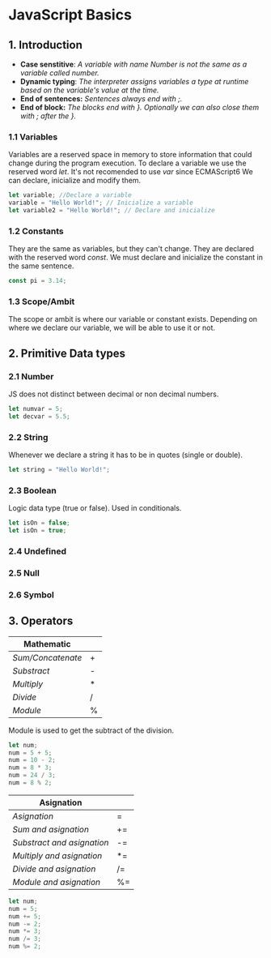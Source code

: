 # JavaScript Basics

## 1. Introduction

- **Case senstitive**: _A variable with name Number is not the same as a variable called number._
- **Dynamic typing**: _The interpreter assigns variables a type at runtime based on the variable's value at the time._
- **End of sentences:** _Sentences always end with ;._
- **End of block:** _The blocks end with }. Optionally we can also close them with ; after the }._

### 1.1 Variables

Variables are a reserved space in memory to store information that could change during the program execution.
To declare a variable we use the reserved word _let_. It's not recomended to use _var_ since ECMAScript6
We can declare, inicialize and modify them.

```js
let variable; //Declare a variable
variable = "Hello World!"; // Inicialize a variable
let variable2 = "Hello World!"; // Declare and inicialize
```

### 1.2 Constants

They are the same as variables, but they can't change.
They are declared with the reserved word _const_.
We must declare and inicialize the constant in the same sentence.

```js
const pi = 3.14;
```

### 1.3 Scope/Ambit

The scope or ambit is where our variable or constant exists. Depending on where we declare our variable, we will be able to use it or not.

## 2. Primitive Data types

### 2.1 Number

JS does not distinct between decimal or non decimal numbers.

```js
let numvar = 5;
let decvar = 5.5;
```

### 2.2 String

Whenever we declare a string it has to be in quotes (single or double).

```js
let string = "Hello World!";
```

### 2.3 Boolean

Logic data type (true or false). Used in conditionals.

```js
let isOn = false;
let isOn = true;
```

### 2.4 Undefined

### 2.5 Null

### 2.6 Symbol

## 3. Operators

| Mathematic        |     |
| ----------------- | --- |
| _Sum/Concatenate_ | +   |
| _Substract_       | -   |
| _Multiply_        | \*  |
| _Divide_          | /   |
| _Module_          | %   |

Module is used to get the subtract of the division.

```js
let num;
num = 5 + 5;
num = 10 - 2;
num = 8 * 3;
num = 24 / 3;
num = 8 % 2;
```

| Asignation                 |     |
| -------------------------- | --- |
| _Asignation_               | =   |
| _Sum and asignation_       | +=  |
| _Substract and asignation_ | -=  |
| _Multiply and asignation_  | \*= |
| _Divide and asignation_    | /=  |
| _Module and asignation_    | %=  |

```js
let num;
num = 5;
num += 5;
num -= 2;
num *= 3;
num /= 3;
num %= 2;
```
